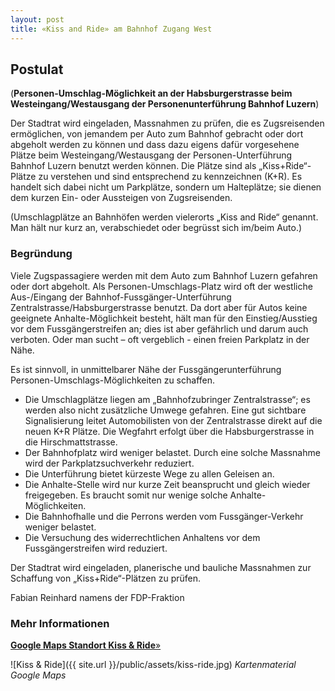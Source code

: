 ```yaml
---
layout: post
title: «Kiss and Ride» am Bahnhof Zugang West
---
```


## Postulat

(**Personen-Umschlag-Möglichkeit an der Habsburgerstrasse beim Westeingang/Westausgang der Personenunterführung Bahnhof Luzern**)

Der Stadtrat wird eingeladen, Massnahmen zu prüfen, die es Zugsreisenden ermöglichen, von jemandem per Auto zum Bahnhof gebracht oder dort abgeholt werden zu können und dass dazu eigens dafür vorgesehene Plätze beim Westeingang/Westausgang der Personen-Unterführung Bahnhof Luzern benutzt werden können. Die Plätze sind als „Kiss+Ride“-Plätze zu verstehen und sind entsprechend zu kennzeichnen (K+R). Es handelt sich dabei nicht um Parkplätze, sondern um Halteplätze; sie dienen dem kurzen Ein- oder Aussteigen von Zugsreisenden.

(Umschlagplätze an Bahnhöfen werden vielerorts „Kiss and Ride“ genannt. Man hält nur kurz an, verabschiedet oder begrüsst sich im/beim Auto.)

### Begründung
Viele Zugspassagiere werden mit dem Auto zum Bahnhof Luzern gefahren oder dort abgeholt. Als Personen-Umschlags-Platz wird oft der westliche Aus-/Eingang der Bahnhof-Fussgänger-Unterführung Zentralstrasse/Habsburgerstrasse benutzt. Da dort aber für Autos keine geeignete Anhalte-Möglichkeit besteht, hält man für den Einstieg/Ausstieg vor dem Fussgängerstreifen an; dies ist aber gefährlich und darum auch verboten. Oder man sucht – oft vergeblich - einen freien Parkplatz in der Nähe.

Es ist sinnvoll, in unmittelbarer Nähe der Fussgängerunterführung Personen-Umschlags-Möglichkeiten zu schaffen.

- Die Umschlagplätze liegen am „Bahnhofzubringer Zentralstrasse“; es werden also nicht zusätzliche Umwege gefahren. Eine gut sichtbare Signalisierung leitet Automobilisten von der Zentralstrasse direkt auf die neuen K+R Plätze. Die Wegfahrt erfolgt über die Habsburgerstrasse in die Hirschmattstrasse.
- Der Bahnhofplatz wird weniger belastet.
Durch eine solche Massnahme wird der Parkplatzsuchverkehr reduziert.
- Die Unterführung bietet kürzeste Wege zu allen Geleisen an.
- Die Anhalte-Stelle wird nur kurze Zeit beansprucht und gleich wieder freigegeben. Es braucht somit nur wenige solche Anhalte-Möglichkeiten.
- Die Bahnhofhalle und die Perrons werden vom Fussgänger-Verkehr weniger belastet.
- Die Versuchung des widerrechtlichen Anhaltens vor dem Fussgängerstreifen wird reduziert.

Der Stadtrat wird eingeladen, planerische und bauliche Massnahmen zur Schaffung von „Kiss+Ride“-Plätzen zu prüfen.

Fabian Reinhard
namens der FDP-Fraktion

### Mehr Informationen
[**Google Maps Standort Kiss & Ride**»](https://www.google.ch/maps/place/Habsburgerstrasse,+6003+Luzern/@47.0476912,8.3088112,141m/data=!3m1!1e3!4m2!3m1!1s0x478ffba3d0677213:0xbee495948602ddbc)

![Kiss & Ride]({{ site.url }}/public/assets/kiss-ride.jpg)
*Kartenmaterial Google Maps*
